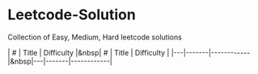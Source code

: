 # Leetcode-Solution
Collection of Easy, Medium, Hard leetcode solutions

| # | Title | Difficulty |&nbsp| # | Title | Difficulty |
|---|-------|------------|&nbsp|---|-------|------------|
